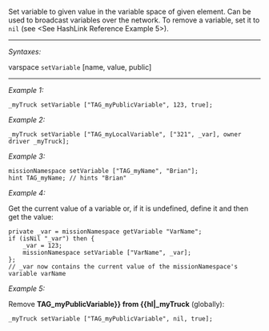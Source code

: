 Set variable to given value in the variable space of given element. Can be used to broadcast variables over the network. To remove a variable, set it to `nil` (see <See HashLink Reference Example 5>).


---
*Syntaxes:*

varspace `setVariable` [name, value, public]

---
*Example 1:*

```sqf
_myTruck setVariable ["TAG_myPublicVariable", 123, true];
```

*Example 2:*

```sqf
_myTruck setVariable ["TAG_myLocalVariable", ["321", _var], owner driver _myTruck];
```

*Example 3:*

```sqf
missionNamespace setVariable ["TAG_myName", "Brian"];
hint TAG_myName; // hints "Brian"
```

*Example 4:*

Get the current value of a variable or, if it is undefined, define it and then get the value:

```sqf
private _var = missionNamespace getVariable "VarName";
if (isNil "_var") then {
	_var = 123;
	missionNamespace setVariable ["VarName", _var];
};
// _var now contains the current value of the missionNamespace's variable varName
```

*Example 5:*

Remove **TAG_myPublicVariable}} from {{hl|_myTruck** (globally):

```sqf
_myTruck setVariable ["TAG_myPublicVariable", nil, true];
```